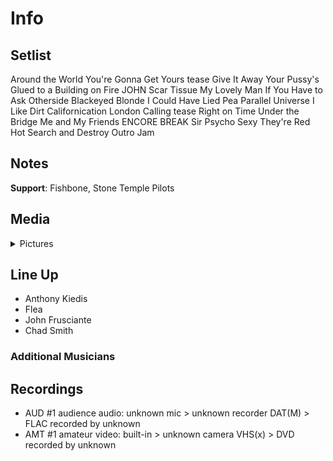 # Info

## Setlist

Around the World
You're Gonna Get Yours tease
Give It Away
Your Pussy's Glued to a Building on Fire JOHN
Scar Tissue
My Lovely Man
If You Have to Ask
Otherside
Blackeyed Blonde
I Could Have Lied
Pea
Parallel Universe
I Like Dirt
Californication
London Calling tease
Right on Time
Under the Bridge
Me and My Friends
ENCORE BREAK
Sir Psycho Sexy
They're Red Hot
Search and Destroy
Outro Jam

## Notes

**Support**: Fishbone, Stone Temple Pilots

## Media 

<details>
  <summary>Pictures</summary>
  <!--<img alt="Setlist" title="Setlist" src="_.jpg" height="200" />
  <img alt="Clipping" title="Clipping" src="_.jpg" height="200" />
  <img alt="Flyer" title="Flyer" src="_.jpg" height="200" />-->
</details>

## Line Up

* Anthony Kiedis
* Flea
* John Frusciante
* Chad Smith

### Additional Musicians

## Recordings

* AUD #1 audience audio: unknown mic > unknown recorder DAT(M) > FLAC recorded by unknown 
* AMT #1 amateur video: built-in > unknown camera VHS(x) > DVD recorded by unknown
